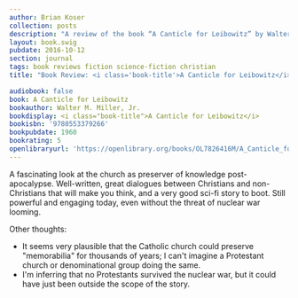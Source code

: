 ```yaml
---
author: Brian Koser
collection: posts
description: "A review of the book “A Canticle for Leibowitz” by Walter M. Miller, Jr."
layout: book.swig
pubdate: 2016-10-12
section: journal
tags: book reviews fiction science-fiction christian
title: "Book Review: <i class='book-title'>A Canticle for Leibowitz</i>"

audiobook: false
book: A Canticle for Leibowitz
bookauthor: Walter M. Miller, Jr.
bookdisplay: <i class="book-title">A Canticle for Leibowitz</i>
bookisbn: '9780553379266'
bookpubdate: 1960
bookrating: 5
openlibraryurl: 'https://openlibrary.org/books/OL7826416M/A_Canticle_for_Leibowitz_(Bantam_Spectra_Book)'
---
```

A fascinating look at the church as preserver of knowledge post-apocalypse. Well-written, great dialogues between Christians and non-Christians that will make you think, and a very good sci-fi story to boot. Still powerful and engaging today, even without the threat of nuclear war looming. 

Other thoughts:

- It seems very plausible that the Catholic church could preserve "memorabilia" for thousands of years; I can't imagine a Protestant church or denominational group doing the same. 
- I'm inferring that no Protestants survived the nuclear war, but it could have just been outside the scope of the story.